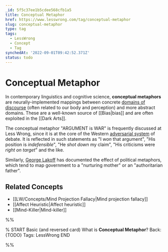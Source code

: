 ```yaml
---
_id: 5f5c37ee1b5cdee568cfb1a5
title: Conceptual Metaphor
href: https://www.lesswrong.com/tag/conceptual-metaphor
slug: conceptual-metaphor
type: tag
tags:
  - LessWrong
  - Concept
  - Tag
synchedAt: '2022-09-01T09:42:52.371Z'
status: todo
---
```


# Conceptual Metaphor

In contemporary linguistics and cognitive science, **conceptual metaphors** are neurally-implemented mappings between concrete [domains of discourse](https://wiki.lesswrong.com/wiki/domain_of_discourse) (often related to our body and perception) and more abstract domains. These are a well-known source of [[Bias|bias]] and are often exploited in the [[Dark Arts]].

The conceptual metaphor "ARGUMENT is WAR" is frequently discussed at Less Wrong, since it is at the core of the Western [adversarial system](https://wiki.lesswrong.com/wiki/adversarial_system) of debate. It is reflected in such statements as "I *won* that argument", "His position is *indefensible*", "He *shot down* my claim", "His criticisms were *right on target*" and the like.

Similarly, [George Lakoff](https://en.wikipedia.org/wiki/George_Lakoff) has documented the effect of political metaphors, which tend to map government to a "nurturing mother" or an "authoritarian father".

## Related Concepts

- [[LW/Concepts/Mind Projection Fallacy|Mind projection fallacy]]
- [[Affect Heuristic|Affect heuristic]]
- [[Mind-Killer|Mind-killer]]


%%

% START
Basic (and reversed card)
What is **Conceptual Metaphor**?
Back: {TODO}
Tags: LessWrong
END

%%
	
